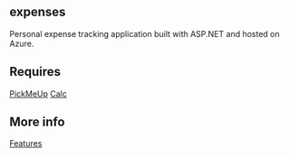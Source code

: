 ## expenses
Personal expense tracking application built with ASP.NET and hosted on Azure.

## Requires

[PickMeUp](https://github.com/nazar-pc/PickMeUp)
[Calc](https://github.com/javadev/calc)

## More info

[Features](https://dvmorozov.github.io/expenses/features)
